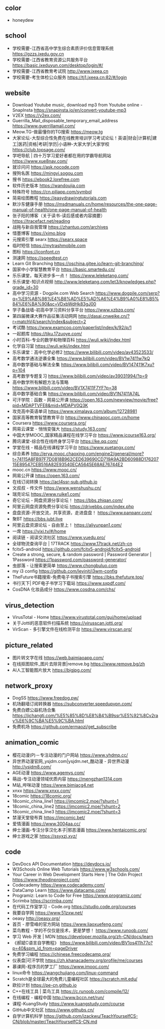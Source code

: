 ## color
* honeydew

## school
* 学校需要-江西省高中学生综合素质评价信息管理系统 https://gzzs.jxedu.gov.cn
* 学校需要-江西省教育资源公共服务平台 https://basic.jxeduyun.com/desktop/login/#/
* 学校需要-江西省教育考试院 http://www.jxeea.cn
* 学校需要-考生体检公众服务 https://tj1.jxeea.cn:82/#/login

## website
* Download Youtube music, download mp3 from Youtube online - SnapInsta https://snapinsta.io/en/convert-youtube-mp3
* V2EX https://v2ex.com/
* Guerrilla_Mail_disposable_temporary_email_address  https://www.guerrillamail.com/
* Meow.TG-做最懂你的TG搜索 https://meow.tg
* 大家论坛-大型综合性免费在线教育培训学习考试论坛！英语|财会|计算机|建工|医药|资格|考研|学历|小语种-大家大学|大家学校 https://club.topsage.com/
* 学吧导航 | 四十万学习爱好者都在用的学霸导航网站 https://www.xue8nav.com/
* 就诊问问 https://ask.nocode.com
* 搜狗名医 https://mingyi.sogou.com
* 搜书 https://ebook2.lorefree.com
* 软件历史版本 https://wandoujia.com
* 特殊符号 https://cn.piliapp.com/symbol
* 简易绘图教程 https://easydrawingtutorials.com
* 默沙东健康手册 https://msdmanuals.cn/home/resources/the-one-page-manual-of-health/one-page-manual-of-health
* 张子阳的博客（关于读书-读后感或者内容摘要） https://tracefact.net/reading
* 战拖与新自我管理 https://zhantuo.com/archives
* 惜墨博客 https://ximo.blog
* 元搜索引擎 searx https://searx.space
* 临时短信 https://mytrashmobile.com
* 图标 https://iconfont.cn
* 测速网 https://speedtest.cn
* Learn Git Branching https://oschina.gitee.io/learn-git-branching/
* 国家中小学智慧教育平台 https://basic.smartedu.cn/
* 乐乐课堂，每天进步多一点！ https://www.leleketang.com/
* 乐乐课堂-知识点视频 http://www.leleketang.com/let3/knowledges.php?grade_id=30
* 高中学习资源 - Dogpile.com Web Search https://www.dogpile.com/serp?q=%E9%AB%98%E4%B8%AD%E5%AD%A6%E4%B9%A0%E8%B5%84%E6%BA%90&sc=VDxbWdHk83gJ00
* 学子备战墙-初高中学习资料分享平台 https://www.xzbzq.com/
* 第四届微课大赛作品征集活动网网 http://dasai.cnweike.cn/?r=matchV4/search/index&subject=2
* 考试酷 https://www.examcoo.com/paperlist/index/k/92/p/1
* 一起题库 https://tiku.17zuoye.com/
* 小时百科-专业的数学和物理百科 https://wuli.wiki/index.html
* 化学自习室 https://wuli.wiki/index.html
* 乐乐课堂：高中化学必修2 https://www.bilibili.com/video/av43523533/
* 高考数学通法逆袭全集 https://www.bilibili.com/video/BV1w7411w7kQ
* 高中数学基础与解法全集 https://www.bilibili.com/video/BV147411K7xu?p=104
* 高考数学专题复习 https://www.bilibili.com/video/av39031994/?p=9
* 高中数学所有解题方法与策略 https://www.bilibili.com/video/BV1X7411F7YF?p=38
* 高中数学基础合集 https://www.bilibili.com/video/BV1N7411A74L
* 可汗学院：函数 - 网易公开课 https://open.163.com/newview/movie/free?pid=MDAPTVFE8&mid=MDAPV0Q3K
* 攻克高中英语单词 https://www.ximalaya.com/album/12728981
* 国家高等教育智慧教育平台 https://www.chinaooc.com.cn/home
* Coursera https://www.coursera.org/
* 网易云课堂 - 悄悄变强大 https://study.163.com/
* 中国大学MOOC_国家精品课程在线学习平台 https://www.icourse163.org/
* 腾讯课堂-综合性在线终身学习平台 https://ke.qq.com/
* 学堂在线 - 精品在线课程学习平台 https://www.xuetangx.com/
* 综合素养 http://erya.mooc.chaoxing.com/engine2/general/more?t=74115A8FB97F7D0818B962CED639690CD719A9A2BD60988D17620715E89547CEB516A82E93540ECA5645E68AE76744E2
* mooc.cn https://www.mooc.cn/
* 网易公开课 https://open.163.com/
* 在线订阅转换 https://acl4ssr-sub.github.io
* 文叔叔 - 传文件 https://www.wenshushu.cn/
* 瑞克论坛 https://www.ruike1.com/
* 奇它论坛 - 网盘资源分享论坛！ https://bbs.zhiqan.com/
* 阿里云网盘资源免费分享论坛 https://drivebbs.com/index.php
* 盘盘资源-开放交流，共享资源，走进盘盘！ https://www.panpanr.com/
* 聚BT https://bbs.jubt.live
* 阿里云盘资源论坛 - 自由至上！ https://aliyunpan1.com/
* 一席 https://yixi.tv/#/home
* 阅读链 - 阅读交流社区 https://www.yuedu.pro/
* 全球物流查询平台 | 17TRACK https://www.17track.net/zh-cn
* fcitx5-android https://github.com/fcitx5-android/fcitx5-android
* Create a strong, secure, & random password | Password Generator | 1Password https://1password.com/password-generator/
* 虫部落 - 让搜索更简单 https://www.chongbuluo.com
* my i3 config https://github.com/levinit/i3wm-config
* TheFuture书籍搜索-免费电子书搜索引擎 https://bks.thefuture.top/
* 书行天下| PDF电子书学习下载站 https://www.sxpdf.com/
* CosDNA 化妆品成分 https://www.cosdna.com/chs/

## virus_detection
* VirusTotal - Home https://www.virustotal.com/gui/home/upload
* 关于Jotti的恶意软件扫描系统 https://virusscan.jotti.org/
* VirScan - 多引擎文件在线检测平台 https://www.virscan.org/

## picture_related
* 图片转文字在线 https://web.baimiaoapp.com/
* 在线抠图软件_图片去除背景|remove.bg https://www.remove.bg/zh
* AI人工智能图片放大 https://bigjpg.com/

## network_proxy
* DogSS https://www.freedog.pw/
* 机场翻墙订阅转换器 https://subconverter.speedupvpn.com/
* 免费白嫖公益机场合集 https://jichangtj.com/%E5%85%8D%E8%B4%B9ssr%E5%92%8Cv2ray%E6%9C%BA%E5%9C%BA.html
* 免费机场 https://github.com/ermaozi/get_subscribe

## animation_comic
* 樱花动漫(P)－专注动漫的门户网站 https://www.yhdmp.cc/
* 异世界动漫官网_ysjdm.com|ysjdm.net_酷动漫 - 异世界动漫 http://ysjdm8.com/
* AGE动漫 https://www.agemys.com/
* 萌战-专注动漫领域优质内容 https://mengzhan1314.com
* M站_哔咪动漫 https://www.bimiacg4.net
* xnxx https://www.xnxx.com/
* 18comic https://18comic.org/
* 18comic_china_line1 https://jmcomic2.moe/?shunt=1
* 18comic_china_line2 https://jmcomic2.moe/?shunt=2
* 18comic_china_line3 https://jmcomic2.moe/?shunt=3
* 禁漫天堂發布頁 https://jmcomic.bet/
* 爱情漫画 https://www.3004aa.cc/
* 绅士漫画-专注分享汉化本子|邪恶漫画 https://www.hentaicomic.org/
* 绅士游戏之家 https://ssyxzj.xyz/

## code
* DevDocs API Documentation https://devdocs.io/
* W3Schools Online Web Tutorials https://www.w3schools.com/
* Your Career in Web Development Starts Here | The Odin Project https://www.theodinproject.com/
* Codecademy https://www.codecademy.com/
* DataCamp Learn https://www.datacamp.com/
* Programiz: Learn to Code for Free https://www.programiz.com/
* Scrimba https://scrimba.com/
* 在代码工作室学习 - Code.org https://studio.code.org/courses
* 我要自学网 https://www.51zxw.net/
* oeasy http://oeasy.org/
* 首页 - 廖雪峰的官方网站 https://www.liaoxuefeng.com/
* 菜鸟教程 - 学的不仅仅是技术，更是梦想！ https://www.runoob.com/
* 学习 Web 开发 | MDN https://developer.mozilla.org/zh-CN/docs/learn
* 《郝斌C语言自学教程》 https://www.bilibili.com/video/BV1os411h77o?p=40&spm_id_from=pageDriver
* 免费学习编程 https://chinese.freecodecamp.org/
* 仪表盘|可汗学院 https://zh.khanacademy.org/profile/me/courses
* 慕课网-程序员的梦工厂 https://www.imooc.com/
* linux命令 https://wangchujiang.com/linux-command
* Scratch是全球最大的免费儿童编程社区 https://scratch.mit.edu/
* 欧拉计划 https://pe-cn.github.io
* C++在线工具 | 菜鸟工具 https://c.runoob.com/compile/12/
* 在线编程 - 编程中国 http://www.bccn.net/run/
* 课程-KuangStudy https://www.kuangstudy.com/course
* GitHub中文社区 https://www.githubs.cn/
* 自学计算机科学 https://github.com/izackwu/TeachYourselfCS-CN/blob/master/TeachYourselfCS-CN.md
